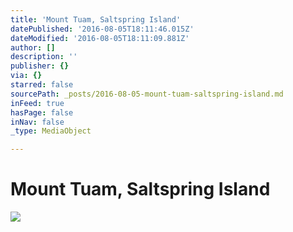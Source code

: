 ```yaml
---
title: 'Mount Tuam, Saltspring Island'
datePublished: '2016-08-05T18:11:46.015Z'
dateModified: '2016-08-05T18:11:09.881Z'
author: []
description: ''
publisher: {}
via: {}
starred: false
sourcePath: _posts/2016-08-05-mount-tuam-saltspring-island.md
inFeed: true
hasPage: false
inNav: false
_type: MediaObject

---
```

# Mount Tuam, Saltspring Island
![](https://the-grid-user-content.s3-us-west-2.amazonaws.com/f049935f-540d-49fb-a79e-c6c33fee89fe.jpg)